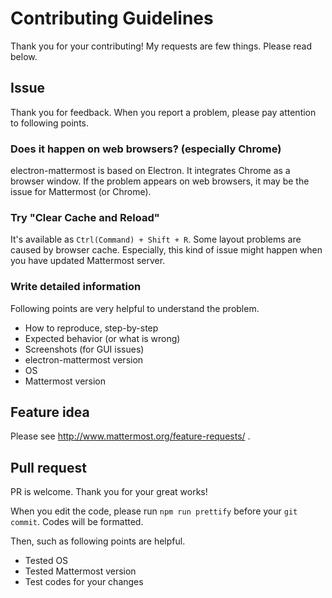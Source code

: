 # Contributing Guidelines
Thank you for your contributing! My requests are few things. Please read below.

## Issue
Thank you for feedback. When you report a problem, please pay attention to following points.

### Does it happen on web browsers? (especially Chrome)
electron-mattermost is based on Electron. It integrates Chrome as a browser window.
If the problem appears on web browsers, it may be the issue for Mattermost (or Chrome).

### Try "Clear Cache and Reload"
It's available as `Ctrl(Command) + Shift + R`.
Some layout problems are caused by browser cache.
Especially, this kind of issue might happen when you have updated Mattermost server.

### Write detailed information
Following points are very helpful to understand the problem.

* How to reproduce, step-by-step
* Expected behavior (or what is wrong)
* Screenshots (for GUI issues)
* electron-mattermost version
* OS
* Mattermost version

## Feature idea
Please see http://www.mattermost.org/feature-requests/ .

## Pull request
PR is welcome. Thank you for your great works!

When you edit the code, please run `npm run prettify` before your `git commit`.
Codes will be formatted.

Then, such as following points are helpful.

* Tested OS
* Tested Mattermost version
* Test codes for your changes

